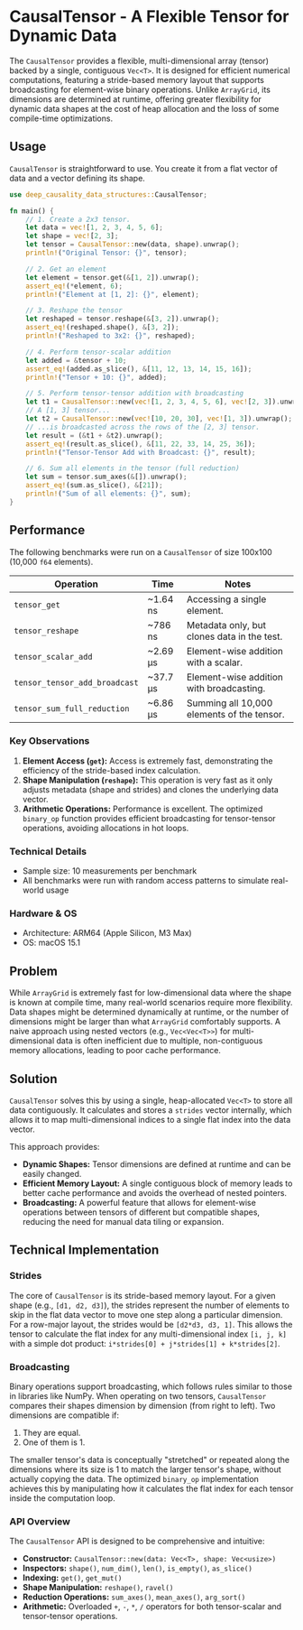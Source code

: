 [//]: # (---)

[//]: # (SPDX-License-Identifier: MIT)

[//]: # (---)

# CausalTensor - A Flexible Tensor for Dynamic Data

The `CausalTensor` provides a flexible, multi-dimensional array (tensor) backed by a single, contiguous `Vec<T>`. It is designed for efficient numerical computations, featuring a stride-based memory layout that supports broadcasting for element-wise binary operations. Unlike `ArrayGrid`, its dimensions are determined at runtime, offering greater flexibility for dynamic data shapes at the cost of heap allocation and the loss of some compile-time optimizations.

## Usage

`CausalTensor` is straightforward to use. You create it from a flat vector of data and a vector defining its shape.

```rust
use deep_causality_data_structures::CausalTensor;

fn main() {
    // 1. Create a 2x3 tensor.
    let data = vec![1, 2, 3, 4, 5, 6];
    let shape = vec![2, 3];
    let tensor = CausalTensor::new(data, shape).unwrap();
    println!("Original Tensor: {}", tensor);

    // 2. Get an element
    let element = tensor.get(&[1, 2]).unwrap();
    assert_eq!(*element, 6);
    println!("Element at [1, 2]: {}", element);

    // 3. Reshape the tensor
    let reshaped = tensor.reshape(&[3, 2]).unwrap();
    assert_eq!(reshaped.shape(), &[3, 2]);
    println!("Reshaped to 3x2: {}", reshaped);

    // 4. Perform tensor-scalar addition
    let added = &tensor + 10;
    assert_eq!(added.as_slice(), &[11, 12, 13, 14, 15, 16]);
    println!("Tensor + 10: {}", added);

    // 5. Perform tensor-tensor addition with broadcasting
    let t1 = CausalTensor::new(vec![1, 2, 3, 4, 5, 6], vec![2, 3]).unwrap();
    // A [1, 3] tensor...
    let t2 = CausalTensor::new(vec![10, 20, 30], vec![1, 3]).unwrap(); 
    // ...is broadcasted across the rows of the [2, 3] tensor.
    let result = (&t1 + &t2).unwrap();
    assert_eq!(result.as_slice(), &[11, 22, 33, 14, 25, 36]);
    println!("Tensor-Tensor Add with Broadcast: {}", result);

    // 6. Sum all elements in the tensor (full reduction)
    let sum = tensor.sum_axes(&[]).unwrap();
    assert_eq!(sum.as_slice(), &[21]);
    println!("Sum of all elements: {}", sum);
}
```

## Performance

The following benchmarks were run on a `CausalTensor` of size 100x100 (10,000 `f64` elements).

| Operation                     | Time      | Notes                                      |
|-------------------------------|-----------|--------------------------------------------|
| `tensor_get`                  | ~1.64 ns  | Accessing a single element.                |
| `tensor_reshape`              | ~786 ns   | Metadata only, but clones data in the test.|
| `tensor_scalar_add`           | ~2.69 µs  | Element-wise addition with a scalar.       |
| `tensor_tensor_add_broadcast` | ~37.7 µs  | Element-wise addition with broadcasting.   |
| `tensor_sum_full_reduction`   | ~6.86 µs  | Summing all 10,000 elements of the tensor. |

### Key Observations
1.  **Element Access (`get`):** Access is extremely fast, demonstrating the efficiency of the stride-based index calculation.
2.  **Shape Manipulation (`reshape`):** This operation is very fast as it only adjusts metadata (shape and strides) and clones the underlying data vector.
3.  **Arithmetic Operations:** Performance is excellent. The optimized `binary_op` function provides efficient broadcasting for tensor-tensor operations, avoiding allocations in hot loops.

### Technical Details
- Sample size: 10 measurements per benchmark
- All benchmarks were run with random access patterns to simulate real-world usage

### Hardware & OS
- Architecture: ARM64 (Apple Silicon, M3 Max)
- OS: macOS 15.1


## Problem

While `ArrayGrid` is extremely fast for low-dimensional data where the shape is known at compile time, many real-world scenarios require more flexibility. Data shapes might be determined dynamically at runtime, or the number of dimensions might be larger than what `ArrayGrid` comfortably supports. A naive approach using nested vectors (e.g., `Vec<Vec<T>>`) for multi-dimensional data is often inefficient due to multiple, non-contiguous memory allocations, leading to poor cache performance.

## Solution

`CausalTensor` solves this by using a single, heap-allocated `Vec<T>` to store all data contiguously. It calculates and stores a `strides` vector internally, which allows it to map multi-dimensional indices to a single flat index into the data vector.

This approach provides:
-   **Dynamic Shapes:** Tensor dimensions are defined at runtime and can be easily changed.
-   **Efficient Memory Layout:** A single contiguous block of memory leads to better cache performance and avoids the overhead of nested pointers.
-   **Broadcasting:** A powerful feature that allows for element-wise operations between tensors of different but compatible shapes, reducing the need for manual data tiling or expansion.

## Technical Implementation

### Strides
The core of `CausalTensor` is its stride-based memory layout. For a given shape (e.g., `[d1, d2, d3]`), the strides represent the number of elements to skip in the flat data vector to move one step along a particular dimension. For a row-major layout, the strides would be `[d2*d3, d3, 1]`. This allows the tensor to calculate the flat index for any multi-dimensional index `[i, j, k]` with a simple dot product: `i*strides[0] + j*strides[1] + k*strides[2]`.

### Broadcasting
Binary operations support broadcasting, which follows rules similar to those in libraries like NumPy. When operating on two tensors, `CausalTensor` compares their shapes dimension by dimension (from right to left). Two dimensions are compatible if:
1. They are equal.
2. One of them is 1.

The smaller tensor's data is conceptually "stretched" or repeated along the dimensions where its size is 1 to match the larger tensor's shape, without actually copying the data. The optimized `binary_op` implementation achieves this by manipulating how it calculates the flat index for each tensor inside the computation loop.

### API Overview
The `CausalTensor` API is designed to be comprehensive and intuitive:
-   **Constructor:** `CausalTensor::new(data: Vec<T>, shape: Vec<usize>)`
-   **Inspectors:** `shape()`, `num_dim()`, `len()`, `is_empty()`, `as_slice()`
-   **Indexing:** `get()`, `get_mut()`
-   **Shape Manipulation:** `reshape()`, `ravel()`
-   **Reduction Operations:** `sum_axes()`, `mean_axes()`, `arg_sort()`
-   **Arithmetic:** Overloaded `+`, `-`, `*`, `/` operators for both tensor-scalar and tensor-tensor operations.
